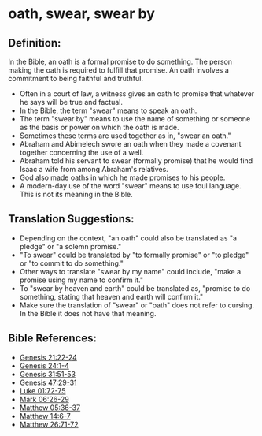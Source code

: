 # oath, swear, swear by #

## Definition: ##

In the Bible, an oath is a formal promise to do something. The person making the oath is required to fulfill that promise. An oath involves a commitment to being faithful and truthful.

* Often in a court of law, a witness gives an oath to promise that whatever he says will be true and factual.
* In the Bible, the term "swear" means to speak an oath.
* The term "swear by" means to use the name of something or someone as the basis or power on which the oath is made.
* Sometimes these terms are used together as in, "swear an oath."
* Abraham and Abimelech swore an oath when they made a covenant together concerning the use of a well.
* Abraham told his servant to swear (formally promise) that he would find Isaac a wife from among Abraham's relatives.
* God also made oaths in which he made promises to his people.
* A modern-day use of the word "swear" means to use foul language. This is not its meaning in the Bible.

## Translation Suggestions: ##

* Depending on the context, "an oath" could also be translated as "a pledge" or "a solemn promise."
* "To swear" could be translated by "to formally promise" or "to pledge" or "to commit to do something."
* Other ways to translate "swear by my name" could include, "make a promise using my name to confirm it."
* To "swear by heaven and earth" could be translated as, "promise to do something, stating that heaven and earth will confirm it."
* Make sure the translation of "swear" or "oath" does not refer to cursing. In the Bible it does not have that meaning.



## Bible References: ##

* [Genesis 21:22-24](en/tn/gen/help/21/22)
* [Genesis 24:1-4](en/tn/gen/help/24/01)
* [Genesis 31:51-53](en/tn/gen/help/31/51)
* [Genesis 47:29-31](en/tn/gen/help/47/29)
* [Luke 01:72-75](en/tn/luk/help/01/72)
* [Mark 06:26-29](en/tn/mrk/help/06/26)
* [Matthew 05:36-37](en/tn/mat/help/05/36)
* [Matthew 14:6-7](en/tn/mat/help/14/06)
* [Matthew 26:71-72](en/tn/mat/help/26/71)